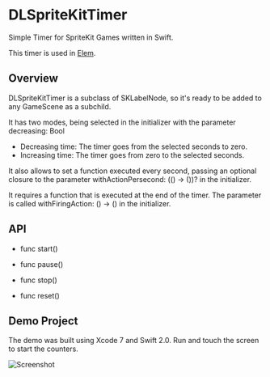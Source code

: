 # DLSpriteKitTimer
Simple Timer for SpriteKit Games written in Swift.

This timer is used in [Elem](http://www.elem.rocks).

## Overview
DLSpriteKitTimer is a subclass of SKLabelNode, so it's ready to be added to any GameScene as a subchild.

It has two modes, being selected in the initializer with the parameter decreasing: Bool
* Decreasing time: The timer goes from the selected seconds to zero.
* Increasing time: The timer goes from zero to the selected seconds.

It also allows to set a function executed every second, passing an optional closure to the parameter withActionPersecond: (() -> ())? in the initializer.

It requires a function that is executed at the end of the timer. The parameter is called withFiringAction: () -> () in the initializer.

## API

- func start()

- func pause()

- func stop()

- func reset()

## Demo Project

The demo was built using Xcode 7 and Swift 2.0. Run and touch the screen to start the counters.

![Screenshot](http://i.imgur.com/NgzMxsp.png)
